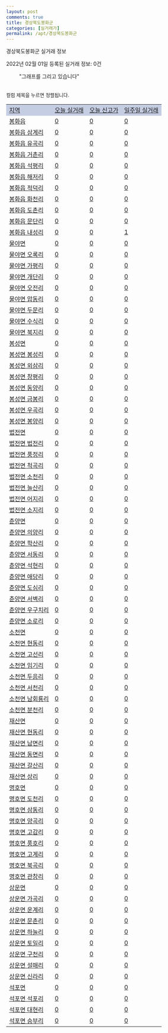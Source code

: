 ```yaml
---
layout: post
comments: true
title: 경상북도봉화군
categories: [실거래가]
permalink: /apt/경상북도봉화군
---
```


경상북도봉화군 실거래 정보

2022년 02월 01일 등록된 실거래 정보: 0건

<!--<script async src="https://pagead2.googlesyndication.com/pagead/js/adsbygoogle.js?client=ca-pub-3485438051770037"
 crossorigin="anonymous"></script>-->

<script type="text/javascript">
  google.charts.load('current', {'packages':['corechart']});
  google.charts.setOnLoadCallback(drawChart);

  function drawChart() {
    var data = google.visualization.arrayToDataTable([['거래일', '매매', '전월세', '전매'], ['21-01', 1, 0, 0], ['21-02', 6, 1, 0], ['21-03', 10, 1, 0], ['21-04', 8, 0, 0], ['21-05', 3, 1, 0], ['21-06', 5, 0, 0], ['21-07', 4, 0, 0], ['21-08', 5, 0, 0], ['21-09', 4, 1, 0], ['21-10', 4, 0, 0], ['21-11', 4, 1, 0], ['21-12', 7, 1, 0], ['22-01', 2, 2, 0]]);

    var options = {
      title: '최근 1년간 유형별 거래량 추이',
      legend: { position: 'bottom' }
    };

    setTimeout(function() {
        var chart = new google.visualization.LineChart(document.getElementById('columnchart_material'));
        chart.draw(data, (options));
        document.getElementById('loading').style.display = 'none';
        var dayLabel = (new Date()).getDay();
        if (dayLabel < 2) {
            sorttable.innerSortFunction.apply(document.getElementById('week'), []);
            sorttable.innerSortFunction.apply(document.getElementById('week'), []);        
        }
        else {
            sorttable.innerSortFunction.apply(document.getElementById('today'), []);
            sorttable.innerSortFunction.apply(document.getElementById('today'), []);
        }
    }, 200);

  }
</script>

<div id="loading" style="z-index:20; display: block; margin-left: 35px">"그래프를 그리고 있습니다"</div>
<div id="columnchart_material" style="width: 95%; margin-left: -35px; display: block"></div>
<!--<div style="width: 95%; margin-left: -35px; display: block">
      <script async src="https://pagead2.googlesyndication.com/pagead/js/adsbygoogle.js?client=ca-pub-3485438051770037"
          crossorigin="anonymous"></script>
      <ins class="adsbygoogle"
          style="display:block"
          data-ad-format="fluid"
          data-ad-layout-key="-fb+5w+4e-db+86"
          data-ad-client="ca-pub-3485438051770037"
          data-ad-slot="1827090281"></ins>
      <script>
          (adsbygoogle = window.adsbygoogle || []).push({});
      </script>
</div>-->
<br>

<font size='small' style='font-size: small;'>컬럼 제목을 누르면 정렬됩니다.</font>
<table class="sortable">
  <tr style='background-color: rgba(114, 132, 186,0.4);'>
    <td id="region"><a href="#">지역</a></td>
    <td id="today"><a href="#">오늘 실거래</a></td>
    <td id="today_new"><a href="#">오늘 신고가</a></td>
    <td id="week"><a href="#">일주일 실거래</a></td>
  </tr>

  
  <tr class="item">
    <td><a href="경상북도봉화군봉화읍">봉화읍</a></td>
    <td><a href="경상북도봉화군봉화읍">0</a></td>
    <td><a href="경상북도봉화군봉화읍">0</a></td>
    <td><a href="경상북도봉화군봉화읍">0</a></td>
  </tr>
    

  <tr class="item">
    <td><a href="경상북도봉화군봉화읍삼계리">봉화읍 삼계리</a></td>
    <td><a href="경상북도봉화군봉화읍삼계리">0</a></td>
    <td><a href="경상북도봉화군봉화읍삼계리">0</a></td>
    <td><a href="경상북도봉화군봉화읍삼계리">0</a></td>
  </tr>
    

  <tr class="item">
    <td><a href="경상북도봉화군봉화읍유곡리">봉화읍 유곡리</a></td>
    <td><a href="경상북도봉화군봉화읍유곡리">0</a></td>
    <td><a href="경상북도봉화군봉화읍유곡리">0</a></td>
    <td><a href="경상북도봉화군봉화읍유곡리">0</a></td>
  </tr>
    

  <tr class="item">
    <td><a href="경상북도봉화군봉화읍거촌리">봉화읍 거촌리</a></td>
    <td><a href="경상북도봉화군봉화읍거촌리">0</a></td>
    <td><a href="경상북도봉화군봉화읍거촌리">0</a></td>
    <td><a href="경상북도봉화군봉화읍거촌리">0</a></td>
  </tr>
    

  <tr class="item">
    <td><a href="경상북도봉화군봉화읍석평리">봉화읍 석평리</a></td>
    <td><a href="경상북도봉화군봉화읍석평리">0</a></td>
    <td><a href="경상북도봉화군봉화읍석평리">0</a></td>
    <td><a href="경상북도봉화군봉화읍석평리">0</a></td>
  </tr>
    

  <tr class="item">
    <td><a href="경상북도봉화군봉화읍해저리">봉화읍 해저리</a></td>
    <td><a href="경상북도봉화군봉화읍해저리">0</a></td>
    <td><a href="경상북도봉화군봉화읍해저리">0</a></td>
    <td><a href="경상북도봉화군봉화읍해저리">0</a></td>
  </tr>
    

  <tr class="item">
    <td><a href="경상북도봉화군봉화읍적덕리">봉화읍 적덕리</a></td>
    <td><a href="경상북도봉화군봉화읍적덕리">0</a></td>
    <td><a href="경상북도봉화군봉화읍적덕리">0</a></td>
    <td><a href="경상북도봉화군봉화읍적덕리">0</a></td>
  </tr>
    

  <tr class="item">
    <td><a href="경상북도봉화군봉화읍화천리">봉화읍 화천리</a></td>
    <td><a href="경상북도봉화군봉화읍화천리">0</a></td>
    <td><a href="경상북도봉화군봉화읍화천리">0</a></td>
    <td><a href="경상북도봉화군봉화읍화천리">0</a></td>
  </tr>
    

  <tr class="item">
    <td><a href="경상북도봉화군봉화읍도촌리">봉화읍 도촌리</a></td>
    <td><a href="경상북도봉화군봉화읍도촌리">0</a></td>
    <td><a href="경상북도봉화군봉화읍도촌리">0</a></td>
    <td><a href="경상북도봉화군봉화읍도촌리">0</a></td>
  </tr>
    

  <tr class="item">
    <td><a href="경상북도봉화군봉화읍문단리">봉화읍 문단리</a></td>
    <td><a href="경상북도봉화군봉화읍문단리">0</a></td>
    <td><a href="경상북도봉화군봉화읍문단리">0</a></td>
    <td><a href="경상북도봉화군봉화읍문단리">0</a></td>
  </tr>
    

  <tr class="item">
    <td><a href="경상북도봉화군봉화읍내성리">봉화읍 내성리</a></td>
    <td><a href="경상북도봉화군봉화읍내성리">0</a></td>
    <td><a href="경상북도봉화군봉화읍내성리">0</a></td>
    <td><a href="경상북도봉화군봉화읍내성리">1</a></td>
  </tr>
    

  <tr class="item">
    <td><a href="경상북도봉화군물야면">물야면</a></td>
    <td><a href="경상북도봉화군물야면">0</a></td>
    <td><a href="경상북도봉화군물야면">0</a></td>
    <td><a href="경상북도봉화군물야면">0</a></td>
  </tr>
    

  <tr class="item">
    <td><a href="경상북도봉화군물야면오록리">물야면 오록리</a></td>
    <td><a href="경상북도봉화군물야면오록리">0</a></td>
    <td><a href="경상북도봉화군물야면오록리">0</a></td>
    <td><a href="경상북도봉화군물야면오록리">0</a></td>
  </tr>
    

  <tr class="item">
    <td><a href="경상북도봉화군물야면가평리">물야면 가평리</a></td>
    <td><a href="경상북도봉화군물야면가평리">0</a></td>
    <td><a href="경상북도봉화군물야면가평리">0</a></td>
    <td><a href="경상북도봉화군물야면가평리">0</a></td>
  </tr>
    

  <tr class="item">
    <td><a href="경상북도봉화군물야면개단리">물야면 개단리</a></td>
    <td><a href="경상북도봉화군물야면개단리">0</a></td>
    <td><a href="경상북도봉화군물야면개단리">0</a></td>
    <td><a href="경상북도봉화군물야면개단리">0</a></td>
  </tr>
    

  <tr class="item">
    <td><a href="경상북도봉화군물야면오전리">물야면 오전리</a></td>
    <td><a href="경상북도봉화군물야면오전리">0</a></td>
    <td><a href="경상북도봉화군물야면오전리">0</a></td>
    <td><a href="경상북도봉화군물야면오전리">0</a></td>
  </tr>
    

  <tr class="item">
    <td><a href="경상북도봉화군물야면압동리">물야면 압동리</a></td>
    <td><a href="경상북도봉화군물야면압동리">0</a></td>
    <td><a href="경상북도봉화군물야면압동리">0</a></td>
    <td><a href="경상북도봉화군물야면압동리">0</a></td>
  </tr>
    

  <tr class="item">
    <td><a href="경상북도봉화군물야면두문리">물야면 두문리</a></td>
    <td><a href="경상북도봉화군물야면두문리">0</a></td>
    <td><a href="경상북도봉화군물야면두문리">0</a></td>
    <td><a href="경상북도봉화군물야면두문리">0</a></td>
  </tr>
    

  <tr class="item">
    <td><a href="경상북도봉화군물야면수식리">물야면 수식리</a></td>
    <td><a href="경상북도봉화군물야면수식리">0</a></td>
    <td><a href="경상북도봉화군물야면수식리">0</a></td>
    <td><a href="경상북도봉화군물야면수식리">0</a></td>
  </tr>
    

  <tr class="item">
    <td><a href="경상북도봉화군물야면북지리">물야면 북지리</a></td>
    <td><a href="경상북도봉화군물야면북지리">0</a></td>
    <td><a href="경상북도봉화군물야면북지리">0</a></td>
    <td><a href="경상북도봉화군물야면북지리">0</a></td>
  </tr>
    

  <tr class="item">
    <td><a href="경상북도봉화군봉성면">봉성면</a></td>
    <td><a href="경상북도봉화군봉성면">0</a></td>
    <td><a href="경상북도봉화군봉성면">0</a></td>
    <td><a href="경상북도봉화군봉성면">0</a></td>
  </tr>
    

  <tr class="item">
    <td><a href="경상북도봉화군봉성면봉성리">봉성면 봉성리</a></td>
    <td><a href="경상북도봉화군봉성면봉성리">0</a></td>
    <td><a href="경상북도봉화군봉성면봉성리">0</a></td>
    <td><a href="경상북도봉화군봉성면봉성리">0</a></td>
  </tr>
    

  <tr class="item">
    <td><a href="경상북도봉화군봉성면외삼리">봉성면 외삼리</a></td>
    <td><a href="경상북도봉화군봉성면외삼리">0</a></td>
    <td><a href="경상북도봉화군봉성면외삼리">0</a></td>
    <td><a href="경상북도봉화군봉성면외삼리">0</a></td>
  </tr>
    

  <tr class="item">
    <td><a href="경상북도봉화군봉성면창평리">봉성면 창평리</a></td>
    <td><a href="경상북도봉화군봉성면창평리">0</a></td>
    <td><a href="경상북도봉화군봉성면창평리">0</a></td>
    <td><a href="경상북도봉화군봉성면창평리">0</a></td>
  </tr>
    

  <tr class="item">
    <td><a href="경상북도봉화군봉성면동양리">봉성면 동양리</a></td>
    <td><a href="경상북도봉화군봉성면동양리">0</a></td>
    <td><a href="경상북도봉화군봉성면동양리">0</a></td>
    <td><a href="경상북도봉화군봉성면동양리">0</a></td>
  </tr>
    

  <tr class="item">
    <td><a href="경상북도봉화군봉성면금봉리">봉성면 금봉리</a></td>
    <td><a href="경상북도봉화군봉성면금봉리">0</a></td>
    <td><a href="경상북도봉화군봉성면금봉리">0</a></td>
    <td><a href="경상북도봉화군봉성면금봉리">0</a></td>
  </tr>
    

  <tr class="item">
    <td><a href="경상북도봉화군봉성면우곡리">봉성면 우곡리</a></td>
    <td><a href="경상북도봉화군봉성면우곡리">0</a></td>
    <td><a href="경상북도봉화군봉성면우곡리">0</a></td>
    <td><a href="경상북도봉화군봉성면우곡리">0</a></td>
  </tr>
    

  <tr class="item">
    <td><a href="경상북도봉화군봉성면봉양리">봉성면 봉양리</a></td>
    <td><a href="경상북도봉화군봉성면봉양리">0</a></td>
    <td><a href="경상북도봉화군봉성면봉양리">0</a></td>
    <td><a href="경상북도봉화군봉성면봉양리">0</a></td>
  </tr>
    

  <tr class="item">
    <td><a href="경상북도봉화군법전면">법전면</a></td>
    <td><a href="경상북도봉화군법전면">0</a></td>
    <td><a href="경상북도봉화군법전면">0</a></td>
    <td><a href="경상북도봉화군법전면">0</a></td>
  </tr>
    

  <tr class="item">
    <td><a href="경상북도봉화군법전면법전리">법전면 법전리</a></td>
    <td><a href="경상북도봉화군법전면법전리">0</a></td>
    <td><a href="경상북도봉화군법전면법전리">0</a></td>
    <td><a href="경상북도봉화군법전면법전리">0</a></td>
  </tr>
    

  <tr class="item">
    <td><a href="경상북도봉화군법전면풍정리">법전면 풍정리</a></td>
    <td><a href="경상북도봉화군법전면풍정리">0</a></td>
    <td><a href="경상북도봉화군법전면풍정리">0</a></td>
    <td><a href="경상북도봉화군법전면풍정리">0</a></td>
  </tr>
    

  <tr class="item">
    <td><a href="경상북도봉화군법전면척곡리">법전면 척곡리</a></td>
    <td><a href="경상북도봉화군법전면척곡리">0</a></td>
    <td><a href="경상북도봉화군법전면척곡리">0</a></td>
    <td><a href="경상북도봉화군법전면척곡리">0</a></td>
  </tr>
    

  <tr class="item">
    <td><a href="경상북도봉화군법전면소천리">법전면 소천리</a></td>
    <td><a href="경상북도봉화군법전면소천리">0</a></td>
    <td><a href="경상북도봉화군법전면소천리">0</a></td>
    <td><a href="경상북도봉화군법전면소천리">0</a></td>
  </tr>
    

  <tr class="item">
    <td><a href="경상북도봉화군법전면눌산리">법전면 눌산리</a></td>
    <td><a href="경상북도봉화군법전면눌산리">0</a></td>
    <td><a href="경상북도봉화군법전면눌산리">0</a></td>
    <td><a href="경상북도봉화군법전면눌산리">0</a></td>
  </tr>
    

  <tr class="item">
    <td><a href="경상북도봉화군법전면어지리">법전면 어지리</a></td>
    <td><a href="경상북도봉화군법전면어지리">0</a></td>
    <td><a href="경상북도봉화군법전면어지리">0</a></td>
    <td><a href="경상북도봉화군법전면어지리">0</a></td>
  </tr>
    

  <tr class="item">
    <td><a href="경상북도봉화군법전면소지리">법전면 소지리</a></td>
    <td><a href="경상북도봉화군법전면소지리">0</a></td>
    <td><a href="경상북도봉화군법전면소지리">0</a></td>
    <td><a href="경상북도봉화군법전면소지리">0</a></td>
  </tr>
    

  <tr class="item">
    <td><a href="경상북도봉화군춘양면">춘양면</a></td>
    <td><a href="경상북도봉화군춘양면">0</a></td>
    <td><a href="경상북도봉화군춘양면">0</a></td>
    <td><a href="경상북도봉화군춘양면">0</a></td>
  </tr>
    

  <tr class="item">
    <td><a href="경상북도봉화군춘양면의양리">춘양면 의양리</a></td>
    <td><a href="경상북도봉화군춘양면의양리">0</a></td>
    <td><a href="경상북도봉화군춘양면의양리">0</a></td>
    <td><a href="경상북도봉화군춘양면의양리">0</a></td>
  </tr>
    

  <tr class="item">
    <td><a href="경상북도봉화군춘양면학산리">춘양면 학산리</a></td>
    <td><a href="경상북도봉화군춘양면학산리">0</a></td>
    <td><a href="경상북도봉화군춘양면학산리">0</a></td>
    <td><a href="경상북도봉화군춘양면학산리">0</a></td>
  </tr>
    

  <tr class="item">
    <td><a href="경상북도봉화군춘양면서동리">춘양면 서동리</a></td>
    <td><a href="경상북도봉화군춘양면서동리">0</a></td>
    <td><a href="경상북도봉화군춘양면서동리">0</a></td>
    <td><a href="경상북도봉화군춘양면서동리">0</a></td>
  </tr>
    

  <tr class="item">
    <td><a href="경상북도봉화군춘양면석현리">춘양면 석현리</a></td>
    <td><a href="경상북도봉화군춘양면석현리">0</a></td>
    <td><a href="경상북도봉화군춘양면석현리">0</a></td>
    <td><a href="경상북도봉화군춘양면석현리">0</a></td>
  </tr>
    

  <tr class="item">
    <td><a href="경상북도봉화군춘양면애당리">춘양면 애당리</a></td>
    <td><a href="경상북도봉화군춘양면애당리">0</a></td>
    <td><a href="경상북도봉화군춘양면애당리">0</a></td>
    <td><a href="경상북도봉화군춘양면애당리">0</a></td>
  </tr>
    

  <tr class="item">
    <td><a href="경상북도봉화군춘양면도심리">춘양면 도심리</a></td>
    <td><a href="경상북도봉화군춘양면도심리">0</a></td>
    <td><a href="경상북도봉화군춘양면도심리">0</a></td>
    <td><a href="경상북도봉화군춘양면도심리">0</a></td>
  </tr>
    

  <tr class="item">
    <td><a href="경상북도봉화군춘양면서벽리">춘양면 서벽리</a></td>
    <td><a href="경상북도봉화군춘양면서벽리">0</a></td>
    <td><a href="경상북도봉화군춘양면서벽리">0</a></td>
    <td><a href="경상북도봉화군춘양면서벽리">0</a></td>
  </tr>
    

  <tr class="item">
    <td><a href="경상북도봉화군춘양면우구치리">춘양면 우구치리</a></td>
    <td><a href="경상북도봉화군춘양면우구치리">0</a></td>
    <td><a href="경상북도봉화군춘양면우구치리">0</a></td>
    <td><a href="경상북도봉화군춘양면우구치리">0</a></td>
  </tr>
    

  <tr class="item">
    <td><a href="경상북도봉화군춘양면소로리">춘양면 소로리</a></td>
    <td><a href="경상북도봉화군춘양면소로리">0</a></td>
    <td><a href="경상북도봉화군춘양면소로리">0</a></td>
    <td><a href="경상북도봉화군춘양면소로리">0</a></td>
  </tr>
    

  <tr class="item">
    <td><a href="경상북도봉화군소천면">소천면</a></td>
    <td><a href="경상북도봉화군소천면">0</a></td>
    <td><a href="경상북도봉화군소천면">0</a></td>
    <td><a href="경상북도봉화군소천면">0</a></td>
  </tr>
    

  <tr class="item">
    <td><a href="경상북도봉화군소천면현동리">소천면 현동리</a></td>
    <td><a href="경상북도봉화군소천면현동리">0</a></td>
    <td><a href="경상북도봉화군소천면현동리">0</a></td>
    <td><a href="경상북도봉화군소천면현동리">0</a></td>
  </tr>
    

  <tr class="item">
    <td><a href="경상북도봉화군소천면고선리">소천면 고선리</a></td>
    <td><a href="경상북도봉화군소천면고선리">0</a></td>
    <td><a href="경상북도봉화군소천면고선리">0</a></td>
    <td><a href="경상북도봉화군소천면고선리">0</a></td>
  </tr>
    

  <tr class="item">
    <td><a href="경상북도봉화군소천면임기리">소천면 임기리</a></td>
    <td><a href="경상북도봉화군소천면임기리">0</a></td>
    <td><a href="경상북도봉화군소천면임기리">0</a></td>
    <td><a href="경상북도봉화군소천면임기리">0</a></td>
  </tr>
    

  <tr class="item">
    <td><a href="경상북도봉화군소천면두음리">소천면 두음리</a></td>
    <td><a href="경상북도봉화군소천면두음리">0</a></td>
    <td><a href="경상북도봉화군소천면두음리">0</a></td>
    <td><a href="경상북도봉화군소천면두음리">0</a></td>
  </tr>
    

  <tr class="item">
    <td><a href="경상북도봉화군소천면서천리">소천면 서천리</a></td>
    <td><a href="경상북도봉화군소천면서천리">0</a></td>
    <td><a href="경상북도봉화군소천면서천리">0</a></td>
    <td><a href="경상북도봉화군소천면서천리">0</a></td>
  </tr>
    

  <tr class="item">
    <td><a href="경상북도봉화군소천면남회룡리">소천면 남회룡리</a></td>
    <td><a href="경상북도봉화군소천면남회룡리">0</a></td>
    <td><a href="경상북도봉화군소천면남회룡리">0</a></td>
    <td><a href="경상북도봉화군소천면남회룡리">0</a></td>
  </tr>
    

  <tr class="item">
    <td><a href="경상북도봉화군소천면분천리">소천면 분천리</a></td>
    <td><a href="경상북도봉화군소천면분천리">0</a></td>
    <td><a href="경상북도봉화군소천면분천리">0</a></td>
    <td><a href="경상북도봉화군소천면분천리">0</a></td>
  </tr>
    

  <tr class="item">
    <td><a href="경상북도봉화군재산면">재산면</a></td>
    <td><a href="경상북도봉화군재산면">0</a></td>
    <td><a href="경상북도봉화군재산면">0</a></td>
    <td><a href="경상북도봉화군재산면">0</a></td>
  </tr>
    

  <tr class="item">
    <td><a href="경상북도봉화군재산면현동리">재산면 현동리</a></td>
    <td><a href="경상북도봉화군재산면현동리">0</a></td>
    <td><a href="경상북도봉화군재산면현동리">0</a></td>
    <td><a href="경상북도봉화군재산면현동리">0</a></td>
  </tr>
    

  <tr class="item">
    <td><a href="경상북도봉화군재산면남면리">재산면 남면리</a></td>
    <td><a href="경상북도봉화군재산면남면리">0</a></td>
    <td><a href="경상북도봉화군재산면남면리">0</a></td>
    <td><a href="경상북도봉화군재산면남면리">0</a></td>
  </tr>
    

  <tr class="item">
    <td><a href="경상북도봉화군재산면동면리">재산면 동면리</a></td>
    <td><a href="경상북도봉화군재산면동면리">0</a></td>
    <td><a href="경상북도봉화군재산면동면리">0</a></td>
    <td><a href="경상북도봉화군재산면동면리">0</a></td>
  </tr>
    

  <tr class="item">
    <td><a href="경상북도봉화군재산면갈산리">재산면 갈산리</a></td>
    <td><a href="경상북도봉화군재산면갈산리">0</a></td>
    <td><a href="경상북도봉화군재산면갈산리">0</a></td>
    <td><a href="경상북도봉화군재산면갈산리">0</a></td>
  </tr>
    

  <tr class="item">
    <td><a href="경상북도봉화군재산면상리">재산면 상리</a></td>
    <td><a href="경상북도봉화군재산면상리">0</a></td>
    <td><a href="경상북도봉화군재산면상리">0</a></td>
    <td><a href="경상북도봉화군재산면상리">0</a></td>
  </tr>
    

  <tr class="item">
    <td><a href="경상북도봉화군명호면">명호면</a></td>
    <td><a href="경상북도봉화군명호면">0</a></td>
    <td><a href="경상북도봉화군명호면">0</a></td>
    <td><a href="경상북도봉화군명호면">0</a></td>
  </tr>
    

  <tr class="item">
    <td><a href="경상북도봉화군명호면도천리">명호면 도천리</a></td>
    <td><a href="경상북도봉화군명호면도천리">0</a></td>
    <td><a href="경상북도봉화군명호면도천리">0</a></td>
    <td><a href="경상북도봉화군명호면도천리">0</a></td>
  </tr>
    

  <tr class="item">
    <td><a href="경상북도봉화군명호면삼동리">명호면 삼동리</a></td>
    <td><a href="경상북도봉화군명호면삼동리">0</a></td>
    <td><a href="경상북도봉화군명호면삼동리">0</a></td>
    <td><a href="경상북도봉화군명호면삼동리">0</a></td>
  </tr>
    

  <tr class="item">
    <td><a href="경상북도봉화군명호면양곡리">명호면 양곡리</a></td>
    <td><a href="경상북도봉화군명호면양곡리">0</a></td>
    <td><a href="경상북도봉화군명호면양곡리">0</a></td>
    <td><a href="경상북도봉화군명호면양곡리">0</a></td>
  </tr>
    

  <tr class="item">
    <td><a href="경상북도봉화군명호면고감리">명호면 고감리</a></td>
    <td><a href="경상북도봉화군명호면고감리">0</a></td>
    <td><a href="경상북도봉화군명호면고감리">0</a></td>
    <td><a href="경상북도봉화군명호면고감리">0</a></td>
  </tr>
    

  <tr class="item">
    <td><a href="경상북도봉화군명호면풍호리">명호면 풍호리</a></td>
    <td><a href="경상북도봉화군명호면풍호리">0</a></td>
    <td><a href="경상북도봉화군명호면풍호리">0</a></td>
    <td><a href="경상북도봉화군명호면풍호리">0</a></td>
  </tr>
    

  <tr class="item">
    <td><a href="경상북도봉화군명호면고계리">명호면 고계리</a></td>
    <td><a href="경상북도봉화군명호면고계리">0</a></td>
    <td><a href="경상북도봉화군명호면고계리">0</a></td>
    <td><a href="경상북도봉화군명호면고계리">0</a></td>
  </tr>
    

  <tr class="item">
    <td><a href="경상북도봉화군명호면북곡리">명호면 북곡리</a></td>
    <td><a href="경상북도봉화군명호면북곡리">0</a></td>
    <td><a href="경상북도봉화군명호면북곡리">0</a></td>
    <td><a href="경상북도봉화군명호면북곡리">0</a></td>
  </tr>
    

  <tr class="item">
    <td><a href="경상북도봉화군명호면관창리">명호면 관창리</a></td>
    <td><a href="경상북도봉화군명호면관창리">0</a></td>
    <td><a href="경상북도봉화군명호면관창리">0</a></td>
    <td><a href="경상북도봉화군명호면관창리">0</a></td>
  </tr>
    

  <tr class="item">
    <td><a href="경상북도봉화군상운면">상운면</a></td>
    <td><a href="경상북도봉화군상운면">0</a></td>
    <td><a href="경상북도봉화군상운면">0</a></td>
    <td><a href="경상북도봉화군상운면">0</a></td>
  </tr>
    

  <tr class="item">
    <td><a href="경상북도봉화군상운면가곡리">상운면 가곡리</a></td>
    <td><a href="경상북도봉화군상운면가곡리">0</a></td>
    <td><a href="경상북도봉화군상운면가곡리">0</a></td>
    <td><a href="경상북도봉화군상운면가곡리">0</a></td>
  </tr>
    

  <tr class="item">
    <td><a href="경상북도봉화군상운면운계리">상운면 운계리</a></td>
    <td><a href="경상북도봉화군상운면운계리">0</a></td>
    <td><a href="경상북도봉화군상운면운계리">0</a></td>
    <td><a href="경상북도봉화군상운면운계리">0</a></td>
  </tr>
    

  <tr class="item">
    <td><a href="경상북도봉화군상운면문촌리">상운면 문촌리</a></td>
    <td><a href="경상북도봉화군상운면문촌리">0</a></td>
    <td><a href="경상북도봉화군상운면문촌리">0</a></td>
    <td><a href="경상북도봉화군상운면문촌리">0</a></td>
  </tr>
    

  <tr class="item">
    <td><a href="경상북도봉화군상운면하눌리">상운면 하눌리</a></td>
    <td><a href="경상북도봉화군상운면하눌리">0</a></td>
    <td><a href="경상북도봉화군상운면하눌리">0</a></td>
    <td><a href="경상북도봉화군상운면하눌리">0</a></td>
  </tr>
    

  <tr class="item">
    <td><a href="경상북도봉화군상운면토일리">상운면 토일리</a></td>
    <td><a href="경상북도봉화군상운면토일리">0</a></td>
    <td><a href="경상북도봉화군상운면토일리">0</a></td>
    <td><a href="경상북도봉화군상운면토일리">0</a></td>
  </tr>
    

  <tr class="item">
    <td><a href="경상북도봉화군상운면구천리">상운면 구천리</a></td>
    <td><a href="경상북도봉화군상운면구천리">0</a></td>
    <td><a href="경상북도봉화군상운면구천리">0</a></td>
    <td><a href="경상북도봉화군상운면구천리">0</a></td>
  </tr>
    

  <tr class="item">
    <td><a href="경상북도봉화군상운면설매리">상운면 설매리</a></td>
    <td><a href="경상북도봉화군상운면설매리">0</a></td>
    <td><a href="경상북도봉화군상운면설매리">0</a></td>
    <td><a href="경상북도봉화군상운면설매리">0</a></td>
  </tr>
    

  <tr class="item">
    <td><a href="경상북도봉화군상운면신라리">상운면 신라리</a></td>
    <td><a href="경상북도봉화군상운면신라리">0</a></td>
    <td><a href="경상북도봉화군상운면신라리">0</a></td>
    <td><a href="경상북도봉화군상운면신라리">0</a></td>
  </tr>
    

  <tr class="item">
    <td><a href="경상북도봉화군석포면">석포면</a></td>
    <td><a href="경상북도봉화군석포면">0</a></td>
    <td><a href="경상북도봉화군석포면">0</a></td>
    <td><a href="경상북도봉화군석포면">0</a></td>
  </tr>
    

  <tr class="item">
    <td><a href="경상북도봉화군석포면석포리">석포면 석포리</a></td>
    <td><a href="경상북도봉화군석포면석포리">0</a></td>
    <td><a href="경상북도봉화군석포면석포리">0</a></td>
    <td><a href="경상북도봉화군석포면석포리">0</a></td>
  </tr>
    

  <tr class="item">
    <td><a href="경상북도봉화군석포면대현리">석포면 대현리</a></td>
    <td><a href="경상북도봉화군석포면대현리">0</a></td>
    <td><a href="경상북도봉화군석포면대현리">0</a></td>
    <td><a href="경상북도봉화군석포면대현리">0</a></td>
  </tr>
    

  <tr class="item">
    <td><a href="경상북도봉화군석포면승부리">석포면 승부리</a></td>
    <td><a href="경상북도봉화군석포면승부리">0</a></td>
    <td><a href="경상북도봉화군석포면승부리">0</a></td>
    <td><a href="경상북도봉화군석포면승부리">0</a></td>
  </tr>
    


</table>


    